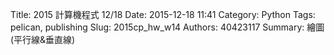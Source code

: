 Title: 2015 計算機程式 12/18
Date: 2015-12-18 11:41
Category: Python
Tags: pelican, publishing
Slug: 2015cp_hw_w14
Authors: 40423117
Summary: 繪圖(平行線&垂直線)

<!-- 導入 brython.js -->

<script type="text/javascript" src="http://brython.info/src/brython_dist.js"></script>


<!-- 啟動 brython() -->

<script>
window.onload=function(){
brython(1);
}
</script>

<!-- 以下利用 Brython 程式執行繪圖 -->

<canvas id="plotarea1" width="200" height="200"></canvas>

<script type="text/python3">
# 導入 doc
from browser import document as doc
from browser import console
import math

# 準備繪圖畫布
canvas1 = doc["plotarea1"]
ctx1 = canvas1.getContext("2d")

# 開始畫直線
for i in range(11):
    ctx1.beginPath()
    ctx1.lineWidth = 5
    ctx1.moveTo(0,0+i*20 )
    ctx1.lineTo(200,0+i*20 )
    ctx1.strokeStyle = "#0000ff"
    ctx1.stroke()
for i in range(11):
    ctx1.beginPath()
    ctx1.lineWidth = 5
    ctx1.moveTo(0+i*20, 0)
    ctx1.lineTo(0+i*20, 200)
    ctx1.strokeStyle = "#FF0000"
    ctx1.stroke()


</script>


<script>
window.onload=function(){
brython(1);
}
</script>